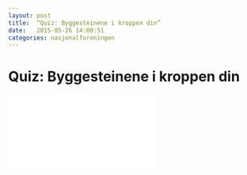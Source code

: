 ```yaml
---
layout: post
title:  “Quiz: Byggesteinene i kroppen din”
date:   2015-05-26 14:00:51
categories: nasjonalforeningen
---
```


# Quiz: Byggesteinene i kroppen din


<iframe src=“https://docs.google.com/a/netliferesearch.com/forms/d/1APqnwF7s3agv27FjoFN9I5ER1pwSz6ieYE-N0FYzwxM/viewform?embedded=true” width=“600” height=“500” frameborder=“0” marginheight=“0” marginwidth=“0”>Loading…</iframe>
